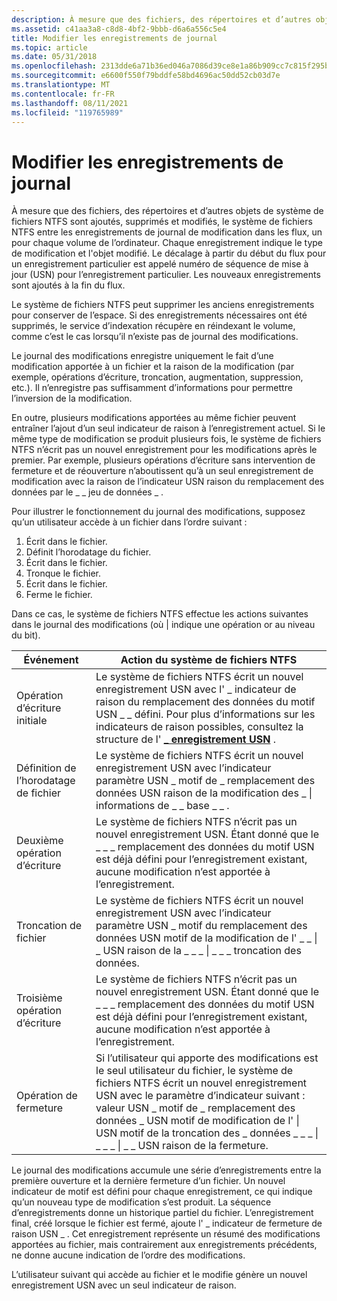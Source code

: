 ```yaml
---
description: À mesure que des fichiers, des répertoires et d’autres objets de système de fichiers NTFS sont ajoutés, supprimés et modifiés, le système de fichiers NTFS entre les enregistrements de journal de modification dans les flux, un pour chaque volume de l’ordinateur.
ms.assetid: c41aa3a8-c8d8-4bf2-9bbb-d6a6a556c5e4
title: Modifier les enregistrements de journal
ms.topic: article
ms.date: 05/31/2018
ms.openlocfilehash: 2313dde6a71b36ed046a7086d39ce8e1a86b909cc7c815f295bb8a45c82ab92f
ms.sourcegitcommit: e6600f550f79bddfe58bd4696ac50dd52cb03d7e
ms.translationtype: MT
ms.contentlocale: fr-FR
ms.lasthandoff: 08/11/2021
ms.locfileid: "119765989"
---
```

# <a name="change-journal-records"></a>Modifier les enregistrements de journal

À mesure que des fichiers, des répertoires et d’autres objets de système de fichiers NTFS sont ajoutés, supprimés et modifiés, le système de fichiers NTFS entre les enregistrements de journal de modification dans les flux, un pour chaque volume de l’ordinateur. Chaque enregistrement indique le type de modification et l'objet modifié. Le décalage à partir du début du flux pour un enregistrement particulier est appelé numéro de séquence de mise à jour (USN) pour l’enregistrement particulier. Les nouveaux enregistrements sont ajoutés à la fin du flux.

Le système de fichiers NTFS peut supprimer les anciens enregistrements pour conserver de l’espace. Si des enregistrements nécessaires ont été supprimés, le service d’indexation récupère en réindexant le volume, comme c’est le cas lorsqu’il n’existe pas de journal des modifications.

Le journal des modifications enregistre uniquement le fait d’une modification apportée à un fichier et la raison de la modification (par exemple, opérations d’écriture, troncation, augmentation, suppression, etc.). Il n’enregistre pas suffisamment d’informations pour permettre l’inversion de la modification.

En outre, plusieurs modifications apportées au même fichier peuvent entraîner l’ajout d’un seul indicateur de raison à l’enregistrement actuel. Si le même type de modification se produit plusieurs fois, le système de fichiers NTFS n’écrit pas un nouvel enregistrement pour les modifications après le premier. Par exemple, plusieurs opérations d’écriture sans intervention de fermeture et de réouverture n’aboutissent qu’à un seul enregistrement de modification avec la raison de l’indicateur USN raison du remplacement des données par le \_ \_ jeu de données \_ .

Pour illustrer le fonctionnement du journal des modifications, supposez qu’un utilisateur accède à un fichier dans l’ordre suivant :

1.  Écrit dans le fichier.
2.  Définit l’horodatage du fichier.
3.  Écrit dans le fichier.
4.  Tronque le fichier.
5.  Écrit dans le fichier.
6.  Ferme le fichier.

Dans ce cas, le système de fichiers NTFS effectue les actions suivantes dans le journal des modifications (où \| indique une opération or au niveau du bit).



| Événement                                 | Action du système de fichiers NTFS                                                                                                                                                                                                                                                    |
|---------------------------------------|----------------------------------------------------------------------------------------------------------------------------------------------------------------------------------------------------------------------------------------------------------------------------|
| Opération d’écriture initiale<br/>    | Le système de fichiers NTFS écrit un nouvel enregistrement USN avec l' \_ indicateur de raison du remplacement des données du motif USN \_ \_ défini. Pour plus d’informations sur les indicateurs de raison possibles, consultez la structure de l' [**\_ enregistrement USN**](/windows/desktop/api/WinIoCtl/ns-winioctl-usn_record_v2) .<br/>                                                     |
| Définition de l’horodatage de fichier<br/> | Le système de fichiers NTFS écrit un nouvel enregistrement USN avec l’indicateur paramètre USN \_ motif de \_ remplacement des données USN raison de la modification des \_ \| informations de \_ \_ base \_ \_ .<br/>                                                                                                                            |
| Deuxième opération d’écriture<br/>     | Le système de fichiers NTFS n’écrit pas un nouvel enregistrement USN. Étant donné que le \_ \_ \_ remplacement des données du motif USN est déjà défini pour l’enregistrement existant, aucune modification n’est apportée à l’enregistrement.<br/>                                                                                           |
| Troncation de fichier<br/>            | Le système de fichiers NTFS écrit un nouvel enregistrement USN avec l’indicateur paramètre USN \_ motif du remplacement des données USN motif de la modification de l' \_ \_ \| \_ USN raison de la \_ \_ \_ \| \_ \_ \_ troncation des données.<br/>                                                                                           |
| Troisième opération d’écriture<br/>      | Le système de fichiers NTFS n’écrit pas un nouvel enregistrement USN. Étant donné que le \_ \_ \_ remplacement des données du motif USN est déjà défini pour l’enregistrement existant, aucune modification n’est apportée à l’enregistrement.<br/>                                                                                           |
| Opération de fermeture<br/>            | Si l’utilisateur qui apporte des modifications est le seul utilisateur du fichier, le système de fichiers NTFS écrit un nouvel enregistrement USN avec le paramètre d’indicateur suivant : valeur USN \_ motif de \_ remplacement des données \_ USN motif de modification de l' \| USN motif de la troncation des \_ données \_ \_ \_ \| \_ \_ \_ \| \_ \_ USN raison de la fermeture.<br/> |



 

Le journal des modifications accumule une série d’enregistrements entre la première ouverture et la dernière fermeture d’un fichier. Un nouvel indicateur de motif est défini pour chaque enregistrement, ce qui indique qu’un nouveau type de modification s’est produit. La séquence d’enregistrements donne un historique partiel du fichier. L’enregistrement final, créé lorsque le fichier est fermé, ajoute l' \_ indicateur de fermeture de raison USN \_ . Cet enregistrement représente un résumé des modifications apportées au fichier, mais contrairement aux enregistrements précédents, ne donne aucune indication de l’ordre des modifications.

L’utilisateur suivant qui accède au fichier et le modifie génère un nouvel enregistrement USN avec un seul indicateur de raison.

 

 




